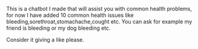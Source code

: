 This is a chatbot I made that will assist you with common health problems, for now I have added 10 common health issues like bleeding,sorethroat,stomachache,cought etc. You can ask for example my friend is bleeding or my dog bleeding etc.

Consider it giving a like please.
